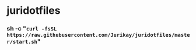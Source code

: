 # juridotfiles
### sh -c "`curl -fsSL https://raw.githubusercontent.com/Jurikay/juridotfiles/master/start.sh`"
